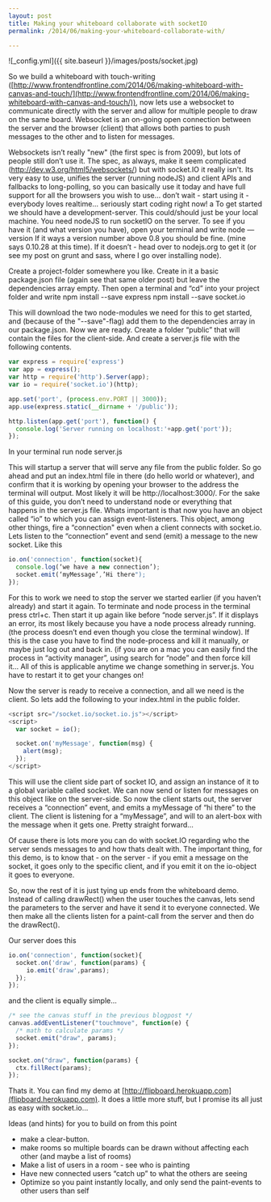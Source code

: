 ```yaml
---
layout: post
title: Making your whiteboard collaborate with socketIO
permalink: /2014/06/making-your-whiteboard-collaborate-with/

---
```


![_config.yml]({{ site.baseurl }}/images/posts/socket.jpg)

So we build a whiteboard with touch-writing ([http://www.frontendfrontline.com/2014/06/making-whiteboard-with-canvas-and-touch/](http://www.frontendfrontline.com/2014/06/making-whiteboard-with-canvas-and-touch/)), now lets use a websocket to communicate directly with the server and allow for multiple people to draw on the same board. Websocket is an on-going open connection between the server and the browser (client) that allows both parties to push messages to the other and to listen for messages. 

Websockets isn’t really "new" (the first spec is from 2009), but lots of people still don’t use it. The spec, as always, make it seem complicated (http://dev.w3.org/html5/websockets/) but with socket.IO it really isn't. Its very easy to use, unifies the server (running nodeJS) and client APIs and fallbacks to long-polling, so you can basically use it today and have full support for all the browsers you wish to use… don’t wait - start using it - everybody loves realtime… seriously start coding right now! 
a
To get started we should have a development-server. This could/should just be your local machine. You need nodeJS to run socketIO on the server. To see if you have it (and what version you have), open your terminal and write 
node —version
If it ways a version number above 0.8 you should be fine. (mine says 0.10.28 at this time). If it doesn’t - head over to nodejs.org to get it (or see my post on grunt and sass, where I go over installing node). 

Create a project-folder somewhere you like. Create in it a basic package.json file (again see that same older post) but leave the dependencies array empty. Then open a terminal and “cd” into your project folder and write 
npm install --save express
npm install --save socket.io

This will download the two node-modules we need for this to get started, and (because of the "--save"-flag) add them to the dependencies array in our package.json. Now we are ready. Create a folder “public” that will contain the files for the client-side. And create a server.js file with the following contents. 

```js
var express = require('express')
var app = express();
var http = require('http').Server(app);
var io = require('socket.io')(http);

app.set('port', (process.env.PORT || 3000));
app.use(express.static(__dirname + '/public'));

http.listen(app.get('port'), function() {
  console.log('Server running on localhost:'+app.get('port'));
});
```

In your terminal run
node server.js

This will startup a server that will serve any file from the public folder. So go ahead and put an index.html file in there (do hello world or whatever), and confirm that it is working by opening your browser to the address the terminal will output. Most likely it will be http://localhost:3000/. For the sake of this guide, you don’t need to understand node or everything that happens in the server.js file. Whats important is that now you have an object called “io” to which you can assign event-listeners. This object, among other things, fire a “connection" even when a client connects with socket.io. Lets listen to the “connection” event and send (emit) a message to the new socket. Like this

```js
io.on('connection', function(socket){
  console.log(‘we have a new connection’);
  socket.emit(‘myMessage’,’Hi there");
});
```

For this to work we need to stop the server we started earlier (if you haven’t already) and start it again. To terminate and node process in the terminal press ctrl+c. Then start it up again like before “node server.js”. If it displays an error, its most likely because you have a node process already running. (the process doesn’t end even though you close the terminal window). If this is the case you have to find the node-process and kill it manually, or maybe just log out and back in. (if you are on a mac you can easily find the process in “activity manager”, using search for “node” and then force kill it… All of this is applicable anytime we change something in server.js. You have to restart it to get your changes on!

Now the server is ready to receive a connection, and all we need is the client. So lets add the following to your index.html in the public folder. 

```js
<script src="/socket.io/socket.io.js"></script>
<script>
  var socket = io();

  socket.on('myMessage', function(msg) {
    alert(msg);
  });
</script>
```

This will use the client side part of socket IO, and assign an instance of it to a global variable called socket. We can now send or listen for messages on this object like on the server-side. So now the client starts out, the server receives a “connection” event, and emits a myMessage of “hi there” to the client. The client is listening for a “myMessage”, and will to an alert-box with the message when it gets one. Pretty straight forward… 

Of cause there is lots more you can do with socket.IO regarding who the server sends messages to and how thats dealt with. The important thing, for this demo, is to know that - on the server - if you emit a message on the socket, it goes only to the specific client, and if you emit it on the io-object it goes to everyone. 

So, now the rest of it is just tying up ends from the whiteboard demo. Instead of calling drawRect() when the user touches the canvas, lets send the parameters to the server and have it send it to everyone connected. We then make all the clients listen for a paint-call from the server and then do the drawRect(). 

Our server does this

```js
io.on('connection', function(socket){
  socket.on('draw', function(params) {
     io.emit('draw',params);
  });
});
```

and the client is equally simple...

```js
/* see the canvas stuff in the previous blogpost */
canvas.addEventListener("touchmove", function(e) {
  /* math to calculate params */
  socket.emit("draw", params);
});

socket.on("draw", function(params) {
  ctx.fillRect(params);
});
```

Thats it. You can find my demo at [http://flipboard.herokuapp.com](flipboard.herokuapp.com). It does a little more stuff, but I promise its all just as easy with socket.io...

Ideas (and hints) for you to build on from this point

- make a clear-button.
- make rooms so multiple boards can be drawn without affecting each other (and maybe a list of rooms)
- Make a list of users in a room - see who is painting
- Have new connected users “catch up” to what the others are seeing
- Optimize so you paint instantly locally, and only send the paint-events to other users than self
